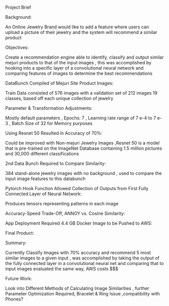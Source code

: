 Project Brief

Background:

An Online Jewelry Brand would like to add a feature where users can upload a picture of their jewelry and the system will recommend a similar product

Objectives:

Create a recommendation engine able to identify, classify and output similar mejuri products to that of the input images
, this was accomplished by hooking into a specific layer of a convolutional neural network and comparing features of images to determine the best recommendations

DataBunch Compiled of Mejuri Site Product Images:

Train Data consisted of 576 images with a validation set of 212 images
19 classes, based off each unique collection of jewelry 

Parameter & Transformation Adjustments:

Mostly default parameters
, Epochs: 7
, Learning rate range  of 7 e-4 to 7 e-3
, Batch Size of 32 for Memory purposes

Using Resnet 50 Resulted in Accuracy of 70%:

Could be improved with Non-mejuri Jewelry Images
,Resnet 50 is a model that is pre-trained on the ImageNet Database containing 1.5 million pictures and 30,000 different classifications

2nd Data Bunch Required to Compare Similarity:

384 stand-alone jewelry images with no background
, used to compare the input image features to this databunch

Pytorch Hook Function Allowed Collection of Outputs from First Fully Connected Layer of Neural Network:

Produces tensors representing patterns in each image

Accuracy-Speed Trade-Off, ANNOY vs. Cosine Similarity:

App Deployment Required 4.4 GB Docker Image to be Pushed to AWS:

Final Product:

Summary:

Currently Classify Images with 70% accuracy and recommend 5 most similar images to a given input
, was accomplished by taking the output of the fully connected layer in a convolutional neural net and comparing that to input images evaluated the same way, AWS costs $$$

Future Work:

Look into Different Methods of Calculating Image Similarities
, further Parameter Optimization Required, Bracelet & Ring Issue
,compatibility with Phones?


